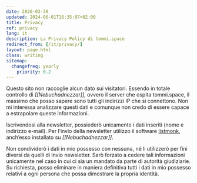 ```yaml
---
date: 2020-03-30
updated: 2024-06-01T16:35:07+02:00
title: Privacy
ref: privacy
lang: it
description: La Privacy Policy di tommi.space
redirect_from: [/it/privacy/]
layout: page.html
class: writing
sitemap:
  changefreq: yearly
	priority: 0.2
---
```

Questo sito non raccoglie alcun dato sui visitatori. Essendo in totale controllo di <cite>[[Nebuchadnezzar]]</cite>, ovvero il server che ospita tommi.space, il massimo che posso sapere sono tutti gli indirizzi IP che si connettono. Non mi interessa analizzare questi dati e comunque non credo di essere capace a estrapolare queste informazioni.

Iscrivendosi alla newsletter, possiederò unicamente i dati inseriti (nome e indirizzo e-mail). Per l’invio della newsletter utilizzo il software [listmonk](https://listmonk.app 'sito ufficiale di listmonk'), anch’esso installato su <cite>[[Nebuchadnezzar]]</cite>.

Non condividerò i dati in mio possesso con nessunə, né li utilizzerò per fini diversi da quelli di invio newsletter. Sarò forzato a cedere tali informazioni unicamente nel caso in cui ci sia un mandato da parte di autorità giudiziarie. Su richiesta, posso eliminare in maniera definitiva tutti i dati in mio possesso relativi a ogni persona che possa dimostrare la propria identità.

